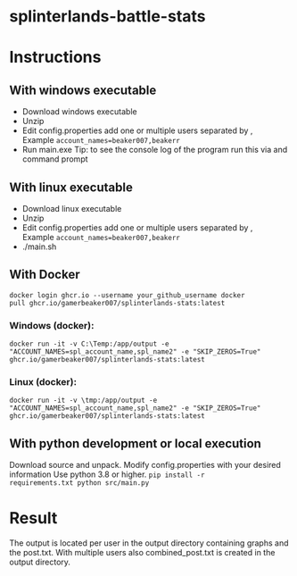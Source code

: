 # splinterlands-battle-stats

# Instructions
## With windows executable
* Download windows executable
* Unzip
* Edit config.properties add one or multiple users separated by , <br>Example <code>account_names=beaker007,beakerr</code>
* Run main.exe
Tip: to see the console log of the program run this via and command prompt

## With linux executable
* Download linux executable
* Unzip
* Edit config.properties add one or multiple users separated by , <br>Example <code>account_names=beaker007,beakerr</code>
* ./main.sh

## With Docker 
<code>docker login ghcr.io --username your_github_username
docker pull ghcr.io/gamerbeaker007/splinterlands-stats:latest</code>

### Windows (docker):
<code>docker run -it -v C:\Temp\:/app/output -e "ACCOUNT_NAMES=spl_account_name,spl_name2" -e "SKIP_ZEROS=True" ghcr.io/gamerbeaker007/splinterlands-stats:latest</code>

### Linux (docker):
<code>docker run -it -v \tmp\:/app/output -e "ACCOUNT_NAMES=spl_account_name,spl_name2" -e "SKIP_ZEROS=True" ghcr.io/gamerbeaker007/splinterlands-stats:latest</code>

## With python development or local execution
Download source and unpack. 
Modify config.properties with your desired information
Use python 3.8 or higher.
<code>pip install -r requirements.txt
python src/main.py</code>

# Result 
The output is located per user in the output directory containing graphs and the post.txt.
With multiple users also combined_post.txt is created in the output directory.

